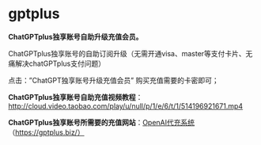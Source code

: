 # gptplus
**ChatGPTplus独享账号自助升级充值会员。**

ChatGPTplus独享账号的自助订阅升级（无需开通visa、master等支付卡片、无痛解决chatGPTplus支付问题）

点击：”ChatGPT独享账号升级充值会员” 购买充值需要的卡密即可；

**ChatGPTplus独享账号自助充值视频教程**：http://cloud.video.taobao.com/play/u/null/p/1/e/6/t/1/514196921671.mp4

**ChatGPTplus独享账号所需要的充值网站**：[OpenAI代充系统](https://gptplus.biz/) （https://gptplus.biz/）